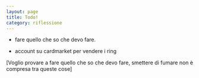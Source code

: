 ```yaml
--- 
layout: page
title: Todo!
category: riflessione
---
```



  - fare quello che so che devo fare.

  - account su cardmarket per vendere i ring  

[Voglio provare a fare quello che so che devo fare, smettere di fumare non è 
compresa tra queste cose]
